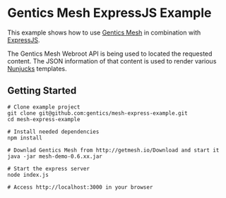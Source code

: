 # Gentics Mesh ExpressJS Example

This example shows how to use [Gentics Mesh](http://getmesh.io) in combination with [ExpressJS](http://expressjs.com/). 

The Gentics Mesh Webroot API is being used to located the requested content. The JSON information of that content is used to render various [Nunjucks](https://mozilla.github.io/nunjucks/) templates.

## Getting Started

```
# Clone example project
git clone git@github.com:gentics/mesh-express-example.git
cd mesh-express-example

# Install needed dependencies 
npm install

# Downlad Gentics Mesh from http://getmesh.io/Download and start it
java -jar mesh-demo-0.6.xx.jar

# Start the express server
node index.js

# Access http://localhost:3000 in your browser
```


